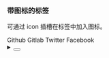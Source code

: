 ### 带图标的标签

可通过 <yc-tag>icon</yc-tag> 插槽在标签中加入图标。

<div class="cell-demo vp-raw">
  <yc-space>
    <yc-tag color="gray">
      <template #icon>
        <icon-github />
      </template>
      Github
    </yc-tag>
    <yc-tag color="orangered">
      <template #icon>
        <icon-gitlab />
      </template>
      Gitlab
    </yc-tag>
    <yc-tag color="blue">
      <template #icon>
        <icon-twitter />
      </template>
      Twitter
    </yc-tag>
    <yc-tag color="arcoblue">
      <template #icon>
        <icon-facebook />
      </template>
      Facebook
    </yc-tag>
  </yc-space>
</div>

<details>
<summary>
 <button class="code-btn"  >
    <icon-code />
 </button>
</summary>

```vue
<template>
  <yc-space>
    <yc-tag color="gray">
      <template #icon>
        <icon-github />
      </template>
      Github
    </yc-tag>
    <yc-tag color="orangered">
      <template #icon>
        <icon-gitlab />
      </template>
      Gitlab
    </yc-tag>
    <yc-tag color="blue">
      <template #icon>
        <icon-twitter />
      </template>
      Twitter
    </yc-tag>
    <yc-tag color="arcoblue">
      <template #icon>
        <icon-facebook />
      </template>
      Facebook
    </yc-tag>
  </yc-space>
</template>
```

</details>

